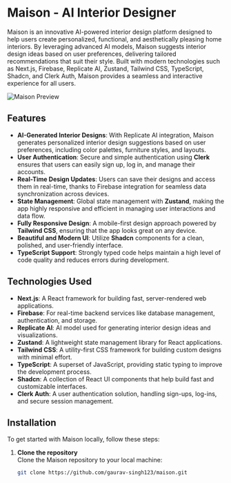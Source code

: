  # Maison - AI Interior Designer

Maison is an innovative AI-powered interior design platform designed to help users create personalized, functional, and aesthetically pleasing home interiors. By leveraging advanced AI models, Maison suggests interior design ideas based on user preferences, delivering tailored recommendations that suit their style. Built with modern technologies such as Next.js, Firebase, Replicate AI, Zustand, Tailwind CSS, TypeScript, Shadcn, and Clerk Auth, Maison provides a seamless and interactive experience for all users.

![Maison Preview]("/public/Maison.jpg)

## Features

- **AI-Generated Interior Designs**: With Replicate AI integration, Maison generates personalized interior design suggestions based on user preferences, including color palettes, furniture styles, and layouts.
- **User Authentication**: Secure and simple authentication using **Clerk** ensures that users can easily sign up, log in, and manage their accounts.
- **Real-Time Design Updates**: Users can save their designs and access them in real-time, thanks to Firebase integration for seamless data synchronization across devices.
- **State Management**: Global state management with **Zustand**, making the app highly responsive and efficient in managing user interactions and data flow.
- **Fully Responsive Design**: A mobile-first design approach powered by **Tailwind CSS**, ensuring that the app looks great on any device.
- **Beautiful and Modern UI**: Utilize **Shadcn** components for a clean, polished, and user-friendly interface.
- **TypeScript Support**: Strongly typed code helps maintain a high level of code quality and reduces errors during development.

## Technologies Used

- **Next.js**: A React framework for building fast, server-rendered web applications.
- **Firebase**: For real-time backend services like database management, authentication, and storage.
- **Replicate AI**: AI model used for generating interior design ideas and visualizations.
- **Zustand**: A lightweight state management library for React applications.
- **Tailwind CSS**: A utility-first CSS framework for building custom designs with minimal effort.
- **TypeScript**: A superset of JavaScript, providing static typing to improve the development process.
- **Shadcn**: A collection of React UI components that help build fast and customizable interfaces.
- **Clerk Auth**: A user authentication solution, handling sign-ups, log-ins, and secure session management.

## Installation

To get started with Maison locally, follow these steps:

1. **Clone the repository**  
   Clone the Maison repository to your local machine:
   ```bash
   git clone https://github.com/gaurav-singh123/maison.git
